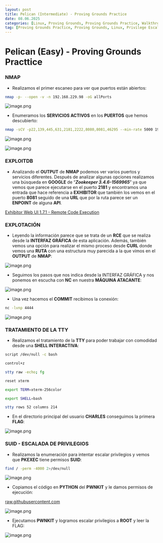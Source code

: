 ```yaml
---
layout: post
title: Pelican (Intermediate) - Proving Grounds Practice
date: 08.06.2025
categories: [Linux, Proving Grounds, Proving Grounds Practice, Walkthrough, OSCP, Tutorial]
tag: [Proving Grounds Practice, Proving Grounds, Linux, Privilege Escalation, PKEXEC, PWNKIT, Zookeeper 3.4.6-1569965, Zookeeper, Exhibitor, SUID, Intermediate]
---
```



# Pelican (Easy) - Proving Grounds Practtice

### NMAP

- Realizamos el primer escaneo para ver que puertos están abiertos:

```bash
nmap -p- --open -v -n 192.168.229.98 -oG allPorts
```

![image.png](/assets/img/post-img/Pelican/image.png)

- Enumeramos los **SERVICIOS ACTIVOS** en los **PUERTOS** que hemos descubierto:

```bash
nmap -sCV -p22,139,445,631,2181,2222,8080,8081,46295 --min-rate 5000 192.168.229.98 -oN targeted
```

![image.png](/assets/img/post-img/Pelican/image%201.png)

![image.png](/assets/img/post-img/Pelican/image%202.png)

### EXPLOITDB

- Analizando el **OUTPUT** de **NMAP** podemos ver varios puertos y servicios diferentes. Después de analizar algunas opciones realizamos una búsqueda en **GOOGLE** de “***Zookeeper 3.4.6-1569965***” ya que vemos que parece ejecutarse en el puerto **2181** y encontramos una entrada que hace referencia a **EXHIBITOR** que también los vemos en el puerto **8081** seguido de una **URL** que por la ruta parece ser un **ENPOINT** de alguna **API**.

[Exhibitor Web UI 1.7.1 - Remote Code Execution](https://www.exploit-db.com/exploits/48654)

### EXPLOTACIÓN

- Leyendo la información parece que se trata de un **RCE** que se realiza desde la **INTERFAZ GRÁFICA** de esta aplicación. Además, también vemos una opción para realizar el mismo proceso desde **CURL** donde vemos una **RUTA** con una estructura muy parecida a la que vimos en el **OUTPUT** de **NMAP**:

![image.png](/assets/img/post-img/Pelican/image%203.png)

- Seguimos los pasos que nos indica desde la INTERFAZ GRÁFICA y nos ponemos en escucha con **NC** en nuestra **MÁQUINA ATACANTE**:

![image.png](/assets/img/post-img/Pelican/image%204.png)

- Una vez hacemos el **COMMIT** recibimos la conexión:

```bash
nc -lvnp 4444
```

![image.png](/assets/img/post-img/Pelican/image%205.png)

### TRATAMIENTO DE LA TTY

- Realizamos el tratamiento de la **TTY** para poder trabajar con comodidad desde una **SHELL INTERACTIVA**:

```bash
script /dev/null -c bash

control+z

stty raw -echo; fg

reset xterm

export TERM=xterm-256color

export SHELL=bash

stty rows 52 columns 214 
```

- En el directorio principal del usuario **CHARLES** conseguimos la primera **FLAG**:

![image.png](/assets/img/post-img/Pelican/image%206.png)

### SUID - ESCALADA DE PRIVILEGIOS

- Realizamos la enumeración para intentar escalar privilegios y vemos que **PKEXEC** tiene permisos **SUID**:

```bash
find / -perm -4000 2>/dev/null
```

![image.png](/assets/img/post-img/Pelican/image%207.png)

- Copiamos el código en **PYTHON** del **PWNKIT** y le damos permisos de ejecución:

[raw.githubusercontent.com](https://raw.githubusercontent.com/Almorabea/pkexec-exploit/refs/heads/main/CVE-2021-4034.py)

![image.png](/assets/img/post-img/Pelican/image%208.png)

- Ejecutamos **PWNKIT** y logramos escalar privilegios a **ROOT** y leer la FLAG:

![image.png](/assets/img/post-img/Pelican/image%209.png)